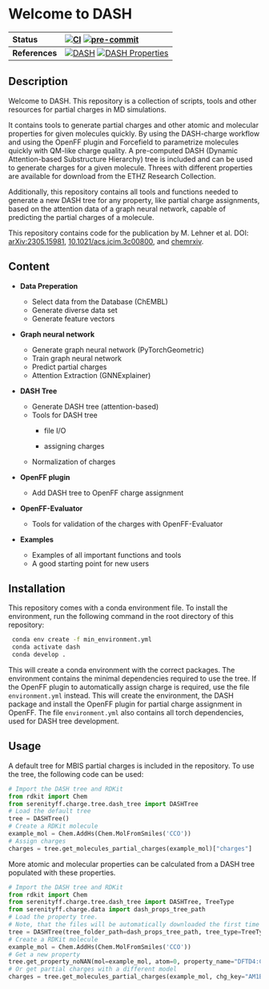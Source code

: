 Welcome to DASH
==============================

|**Status**| [![CI](https://github.com/rinikerlab/DASH-tree/actions/workflows/CI.yaml/badge.svg)](https://github.com/rinikerlab/DASH-tree/actions/workflows/CI.yaml) [![pre-commit](https://img.shields.io/badge/pre--commit-enabled-brightgreen?logo=pre-commit)](https://github.com/pre-commit/pre-commit) |
| :------ | :------- |
|**References**| [![DASH](https://img.shields.io/badge/DOI-10.1021/acs.jcim.3c00800-blue)](https://doi.org/10.1021/acs.jcim.3c00800) [![DASH Properties](https://img.shields.io/badge/DOI-10.1063/5.0218154-blue)](https://doi.org/10.1063/5.0218154) |


Description
-------------

   Welcome to DASH. This repository is a collection of scripts, tools and other resources for partial charges in MD simulations.

   It contains tools to generate partial charges and other atomic and molecular properties for given molecules quickly. By using the DASH-charge workflow and using the OpenFF plugin and Forcefield to parametrize molecules quickly with QM-like charge quality. A pre-computed DASH (Dynamic Attention-based Substructure Hierarchy) tree is included and can be used to generate charges for a given molecule. Threes with different properties are available for download from the ETHZ Research Collection.

   Additionally, this repository contains all tools and functions needed to generate a new DASH tree for any property, like partial charge assignments, based on the attention data of a graph neural network, capable of predicting the partial charges of a molecule.

   This repository contains code for the publication by M. Lehner et al. DOI: [arXiv:2305.15981](https://doi.org/10.48550/arXiv.2305.15981), [10.1021/acs.jcim.3c00800](https://pubs.acs.org/doi/full/10.1021/acs.jcim.3c00800), and [chemrxiv](https://chemrxiv.org/engage/chemrxiv/article-details/6666e12112188379d8c44aa5).


Content
-------------

* **Data Preperation**
    * Select data from the Database (ChEMBL)
    * Generate diverse data set
    * Generate feature vectors

* **Graph neural network**
    * Generate graph neural network (PyTorchGeometric)
    * Train graph neural network
    * Predict partial charges
    * Attention Extraction (GNNExplainer)

* **DASH Tree**
    * Generate DASH tree (attention-based)
    * Tools for DASH tree
        * file I/O
       
       
        * assigning charges
    * Normalization of charges

* **OpenFF plugin**
    * Add DASH tree to OpenFF charge assignment

* **OpenFF-Evaluator**
    * Tools for validation of the charges with OpenFF-Evaluator

* **Examples**
    * Examples of all important functions and tools
    * A good starting point for new users


Installation
-------------

   This repository comes with a conda environment file. To install the environment, run the following command in the root directory of this repository:

   ```bash
    conda env create -f min_environment.yml
    conda activate dash
    conda develop .
   ```

This will create a conda environment with the correct packages. The environment contains the minimal dependencies required to use the tree. If the OpenFF plugin to automatically assign charge is required, use the file  `environment.yml` instead. This will create the environment, the DASH package and install the OpenFF plugin for partial charge assignment in OpenFF. The file `environment.yml` also contains all torch dependencies, used for DASH tree development.


Usage
-------------

A default tree for MBIS partial charges is included in the repository. To use the tree, the following code can be used:

```python
# Import the DASH tree and RDKit
from rdkit import Chem
from serenityff.charge.tree.dash_tree import DASHTree
# Load the default tree
tree = DASHTree()
# Create a RDKit molecule
example_mol = Chem.AddHs(Chem.MolFromSmiles('CCO'))
# Assign charges
charges = tree.get_molecules_partial_charges(example_mol)["charges"]
```

More atomic and molecular properties can be calculated from a DASH tree populated with these properties.

```python
# Import the DASH tree and RDKit
from rdkit import Chem
from serenityff.charge.tree.dash_tree import DASHTree, TreeType
from serenityff.charge.data import dash_props_tree_path
# Load the property tree.
# Note, that the files will be automatically downloaded the first time the tree is loaded from the ETHZ Research Collection.
tree = DASHTree(tree_folder_path=dash_props_tree_path, tree_type=TreeType.FULL)
# Create a RDKit molecule
example_mol = Chem.AddHs(Chem.MolFromSmiles('CCO'))
# Get a new property
tree.get_property_noNAN(mol=example_mol, atom=0, property_name="DFTD4:C6")
# Or get partial charges with a different model
charges = tree.get_molecules_partial_charges(example_mol, chg_key="AM1BCC", chg_std_key="AM1BCC_std")["charges"]
